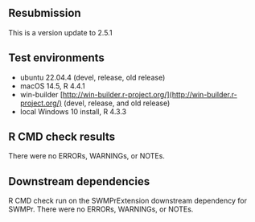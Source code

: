 ## Resubmission 

This is a version update to 2.5.1

## Test environments
* ubuntu 22.04.4 (devel, release, old release)
* macOS 14.5, R 4.4.1
* win-builder [http://win-builder.r-project.org/](http://win-builder.r-project.org/) (devel, release, and old release)
* local Windows 10 install, R 4.3.3

## R CMD check results
There were no ERRORs, WARNINGs, or NOTEs. 
  
## Downstream dependencies
R CMD check run on the SWMPrExtension downstream dependency for SWMPr. There were no ERRORs, WARNINGs, or NOTEs.
